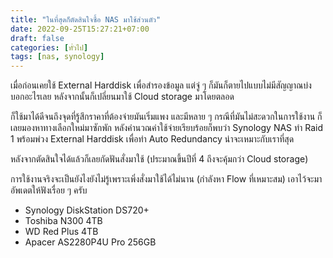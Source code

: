 ```yaml
---
title: "ในที่สุดก็ตัดสินใจซื้อ NAS มาใช้ส่วนตัว"
date: 2022-09-25T15:27:21+07:00
draft: false
categories: [ทั่วไป]
tags: [nas, synology]
---
```


เมื่อก่อนเคยใช้ External Harddisk เพื่อสำรองข้อมูล แต่จู่ ๆ ก็มันก็ตายไปแบบไม่มีสัญญาณบ่งบอกอะไรเลย หลังจากนั้นก็เปลี่ยนมาใช้ Cloud storage มาโดยตลอด

ก็ใช้มาได้ดีจนถึงจุดที่รู้สึกราคาที่ต้องจ่ายมันเริ่มแพง และมีหลาย ๆ กรณีที่มันไม่สะดวกในการใช้งาน ก็เลยมองหาทางเลือกใหม่มาซักพัก หลังคำนวณค่าใช้จ่ายเรียบร้อยก็พบว่า Synology NAS ทำ Raid 1 พร้อมพ่วง External Harddisk เพื่อทำ Auto Redundancy น่าจะเหมาะกับเราที่สุด

หลังจากตัดสินใจได้แล้วก็เลยกัดฟันสั่งมาใช้ (ประมาณขึ้นปีที่ 4 ถึงจะคุ้มกว่า Cloud storage)

การใช้งานจริงจะเป็นยังไงยังไม่รู้เพราะเพิ่งสั่งมาใช้ได้ไม่นาน (กำลังหา Flow ที่เหมาะสม) เอาไว้จะมาอัพเดตให้ฟังเรื่อย ๆ ครับ

- Synology DiskStation DS720+
- Toshiba N300 4TB
- WD Red Plus 4TB
- Apacer AS2280P4U Pro 256GB

<!--more-->
